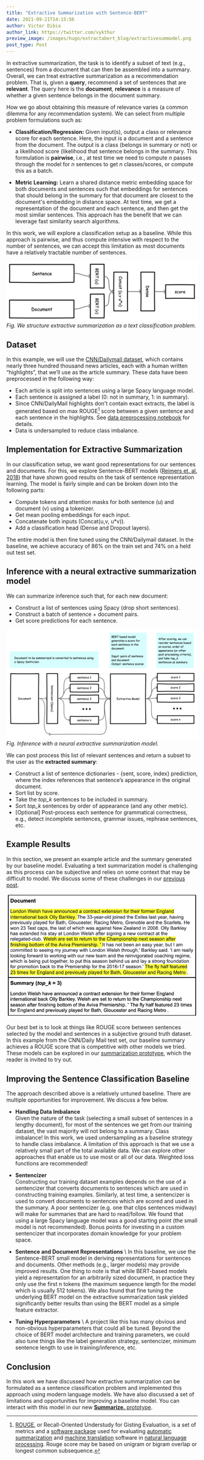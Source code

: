 ```yaml
---
title: "Extractive Summarization with Sentence-BERT"
date: 2021-09-21T14:15:56
author: Victor Dibia
author_link: https://twitter.com/vykthur
preview_image: /images/hugo/extractabert_blog/extractivesummodel.png
post_type: Post
---
```


In extractive summarization, the task is to identify a subset of text (e.g., sentences) from a document that can then be assembled into a summary.  Overall, we can treat extractive summarization as a recommendation problem. That is,  given a **query**, recommend a set of sentences that are **relevant**.  The query here is the **document**, **relevance** is a measure of whether a given sentence belongs in the document summary.

How we go about obtaining this measure of relevance varies (a common dilemma for any recommendation system). We can select from multiple problem formulations such as:
 
*  **Classification/Regression:** Given input(s), output a class or relevance score for each sentence. Here, the input is a document and a sentence from the document.  The output is a class (belongs in summary or not) or a likelihood score (likelihood that sentence belongs in the summary.  This formulation is **pairwise**, i.e., at test time we need to compute _n_ passes through the model for _n_ sentences to get _n_ classes/scores, or compute this as a batch.


*  **Metric Learning:** Learn a shared distance metric embedding space for both documents and sentences such that embeddings for sentences that should belong in the summary for that document are closest to the document's embedding in distance space. At test time, we get a representation of the document and each sentence, and then get the most similar sentences. This approach has the benefit that we can leverage fast similarity search algorithms.

In this work, we will explore a classification setup as a baseline. While this approach is pairwise, and thus compute intensive with respect to the number of sentences, we can accept this limitation as most documents have a relatively tractable number of sentences.

![](/images/hugo/extractabert_blog/extractivesummodel.png)
_Fig. We structure extractive summarization as a text classification problem._

## Dataset 

In this example, we will use the [CNN/Dailymail dataset](https://www.tensorflow.org/datasets/catalog/cnn_dailymail), which contains nearly three hundred thousand news articles, each with a human written “highlights”, that we’ll use as the article summary. These data have been preprocessed in the following way: 
* Each article is split into sentences using a large Spacy language model.
* Each sentence is assigned a label (0: not in summary, 1: in summary). 
* Since CNN/DailyMail highlights don't contain exact extracts, the label is generated based on max ROUGE[^1] score between a given sentence and each sentence in the highlights. See [data preprocessing notebook](LINK) for details. 
* Data is undersampled to reduce class imbalance.


## Implementation for Extractive Summarization  
In our classification setup, we want good representations for our sentences and documents. For this, we explore Sentence-BERT models ([Reimers et. al. 2018](https://arxiv.org/abs/1908.10084)) that have shown good results on the task of sentence representation learning. The model is fairly simple and can be broken down into the following parts: 

* Compute tokens and attention masks for both sentence (u) and document (v) using a tokenizer.
* Get mean pooling embeddings for each input. 
* Concatenate both inputs (Concat(u,v, u*v)).
* Add a classification head (Dense and Dropout layers).

The entire model is then fine tuned using the CNN/Dailymail dataset. In the baseline, we achieve accuracy of 86% on the train set and 74% on a held out test set.


## Inference with a neural extractive summarization model 

We can summarize inference such that, for each new document: 
* Construct a list of sentences using Spacy (drop short sentences).
* Construct a batch of  sentence + document pairs. 
* Get score predictions for each sentence.

![](/images/hugo/extractabert_blog/inference.png)
_Fig. Inference with a neural extractive summarization model._

We can post process this list of relevant sentences and return a subset to the user as the **extracted summary**:
* Construct a list of sentence dictionaries - {sent, score, index} prediction, where the index references that sentence’s appearance in the original document. 
* Sort list by score. 
* Take the *top_k* sentences to be included in summary. 
* Sort *top_k* sentences by order of appearance (and any other metric).
* [Optional] Post-process each sentence for grammatical correctness, e.g., detect incomplete sentences, grammar issues, rephrase sentences, etc.

## Example Results 

In this section, we present an example article and the summary generated by our baseline model. Evaluating a text summarization model is challenging as this process can be subjective and relies on some context that may be difficult to model. We discuss some of these challenges in our [previous post](LINK).  

![](/images/hugo/extractabert_blog/example_summary.png)

Our best bet is to look at things like ROUGE score between sentences selected by the model 
and sentences in a subjective ground truth dataset. In this example from the CNN/Daily Mail test set, our baseline summary achieves a ROUGE score that is competitive with other models we tried. These models can be explored in our [summarization prototype](https://github.com/fastforwardlabs/summarize.), which the reader is invited to try out.


## Improving the Sentence Classification Baseline

The approach described above is a relatively untuned baseline. There are multiple opportunities for improvement. We discuss a few below.

* **Handling Data Imbalance** \
Given the nature of the task (selecting a small subset of sentences in a lengthy document), for most of the sentences we get from our training dataset, the vast majority will not belong to a summary. Class imbalance! 
In this work, we used undersampling as a baseline strategy to handle class imbalance. A limitation of this approach is that we use a relatively small part of the total available data. We can explore other approaches that enable us to use most or all of our data. Weighted loss functions are recommended! 


* **Sentencizer** \
Constructing our training dataset examples depends on the use of a sentencizer that converts documents to sentences which are used in constructing   training examples.  Similarly, at test time, a sentencizer is used to convert documents to sentences which are scored and used in the summary. A poor sentencizer (e.g. one that clips sentences midway) will make for summaries that are hard to read/follow. We found that using a large Spacy language model was a good starting point (the small model is not recommended). Bonus points for investing in a custom sentencizer that incorporates domain knowledge for your problem space. 


* **Sentence and Document Representations** \ 
In this baseline, we use the Sentence-BERT small model in deriving representations for sentences and documents. Other methods (e.g., larger models) may provide improved results.  One thing to note is that while BERT-based models yield a representation for an arbitrarily sized document, in practice they only use the first n tokens (the maximum sequence length for the model which is usually 512 tokens). We also found that fine tuning the underlying BERT model on the extractive summarization task yielded significantly better results than using the BERT model as a simple feature extractor.


* **Tuning Hyperparameters** \ 
A project like this has many obvious and non-obvious hyperparameters that could all be tuned. Beyond the choice of BERT model architecture and training parameters, we could also tune things like the label generation strategy, sentencizer, minimum sentence length to use in training/inference, etc.


## Conclusion 

In this work we have discussed how extractive summarization can be formulated as a sentence classification problem and implemented this approach using modern language models. We have also discussed a set of limitations and opportunities for improving a baseline model. You can interact with this model in our new [**Summarize.** prototype](https://github.com/fastforwardlabs/summarize.).


[^1]: [ROUGE](https://en.wikipedia.org/wiki/ROUGE_(metric)), or Recall-Oriented Understudy for Gisting Evaluation, is a set of metrics and a [software package](https://pypi.org/project/rouge-score/) used for evaluating [automatic summarization](https://en.wikipedia.org/wiki/Automatic_summarization) and [machine translation](https://en.wikipedia.org/wiki/Machine_translation) software in [natural language processing](https://en.wikipedia.org/wiki/Natural_language_processing). Rouge score may be based on unigram or bigram overlap or longest common subsequence.